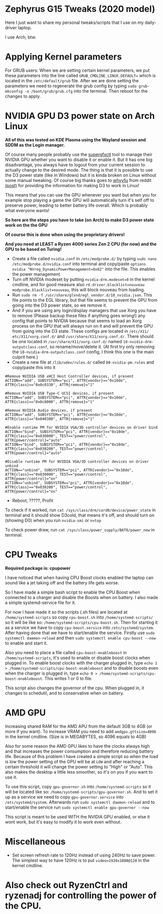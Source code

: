 # Zephyrus G15 Tweaks (2020 model)
Here I just want to share my personal tweaks/scripts that I use on my daily-driver laptop.

I use Arch, btw.

# Applying Kernel parameters
For GRUB users:
When we are setting certain kernel parameters, we put these parameters into the line called `GRUB_CMDLINE_LINUX_DEFAULT=` which is located in the `/etc/default/grub` file.
After we are done setting the parameters we need to regenerate the grub config by typing `sudo grub-mkconfig -o /boot/grub/grub.cfg` into the terminal. Then reboot for the changes to apply.

# NVIDIA GPU D3 power state on Arch Linux
**All of this was tested on KDE Plasma using the Wayland session and SDDM as the Login manager.**

Of course many people probably use the [supergfxctl](https://gitlab.com/asus-linux/supergfxctl) tool to manage their NVIDIA GPU whether you want to disable it or enable it. But it has one big disadvantage, you always have to logout from your current session to actually change to the desired mode.
The thing is that it is possible to use the D3 power state (like in Windows) but it is kinda broken on Linux without some manual tweaking.
Of course big thanks goes to [whyyfu](https://www.reddit.com/user/whyyfu/) from reddit [(post)](https://www.reddit.com/r/Fedora/comments/tnk47g/nvidia_gpu_runtime_d3_with_wayland_on_supported/) for providing the information for making D3 to work in Linux!

This means that you can use the GPU whenever you want but when you for example stop playing a game the GPU will automatically turn it's self off to preserve power, leading to better battery life overall. Which is probably what everyone wants!

**So here are the steps you have to take (on Arch) to make D3 power state work on the the GPU**

**Of course this is done when using the proprietary drivers!**

**And you need at LEAST a Ryzen 4000 series Zen 2 CPU (for now) and the GPU to be based on Turing!**
* Create a file called `nvidia.conf` in `/etc/modprobe.d/` by typing `sudo nano /etc/modprobe.d/nvidia.conf` into terminal and copy/paste `options nvidia "NVreg_DynamicPowerManagement=0x02"` into the file. This enables the power management.
* Turn off NVIDIA modeset by putting `nvidia-drm.modeset=0` in the kernel cmdline, and for good measure also `rd.driver.blacklist=nouveau modprobe.blacklist=nouveau`, this will block nouveau from loading.
* Run `sudo rm -f /usr/share/glvnd/egl_vendor.d/10_nvidia.json`. This file points to the EGL library, but that file seems to prevent the GPU from going into the D3 power state, so we remove it.
* And if you are using any login/display managers that use Xorg you have to remove (Please backup these files if anything goes wrong!) any config that points to NVIDIA because that seems to load an Xorg process on the GPU that will always run on it and will prevent the GPU from going into the D3 state. These configs are located in `/etc/X11/` `etc/X11/xorg.conf.d/` and `/usr/share/X11/xorg.conf.d/`. There should be one located in `/usr/share/X11/xorg.conf.d/` named `10-nvidia-drm-outputclass.conf`, so rename/move/delete it. (At first try only removing the `10-nvidia-drm-outputclass.conf` config, I think this one is the main culprit here.)
* Create a new file at `/lib/udev/rules.d/` called `80-nvidia-pm.rules` and copy/paste this into it
```
#Remove NVIDIA USB xHCI Host Controller devices, if present
ACTION=="add", SUBSYSTEM=="pci", ATTR{vendor}=="0x10de", ATTR{class}=="0x0c0330", ATTR{remove}="1"

#Remove NVIDIA USB Type-C UCSI devices, if present
ACTION=="add", SUBSYSTEM=="pci", ATTR{vendor}=="0x10de", ATTR{class}=="0x0c8000", ATTR{remove}="1"

#Remove NVIDIA Audio devices, if present
ACTION=="add", SUBSYSTEM=="pci", ATTR{vendor}=="0x10de", ATTR{class}=="0x040300", ATTR{remove}="1"

#Enable runtime PM for NVIDIA VGA/3D controller devices on driver bind
ACTION=="bind", SUBSYSTEM=="pci", ATTR{vendor}=="0x10de", ATTR{class}=="0x030000", TEST=="power/control", ATTR{power/control}="auto"
ACTION=="bind", SUBSYSTEM=="pci", ATTR{vendor}=="0x10de", ATTR{class}=="0x030200", TEST=="power/control", ATTR{power/control}="auto"

#Disable runtime PM for NVIDIA VGA/3D controller devices on driver unbind
ACTION=="unbind", SUBSYSTEM=="pci", ATTR{vendor}=="0x10de", ATTR{class}=="0x030000", TEST=="power/control", ATTR{power/control}="on"
ACTION=="unbind", SUBSYSTEM=="pci", ATTR{vendor}=="0x10de", ATTR{class}=="0x030200", TEST=="power/control", ATTR{power/control}="on"
```

* Reboot, ?????, Profit

To check if it worked, run `cat /sys/class/drm/card0/device/power_state` in terminal and it should show D3cold, that means it's off, and should turn on (showing D0) when you run `nvidia-smi` or `nvtop`

To check power draw, run `cat /sys/class/power_supply/BAT0/power_now` in terminal.

# CPU Tweaks
**Required package is: cpupower**

I have noticed that when having CPU Boost clocks enabled the laptop can sound like a jet taking off and the battery life gets worse.

So I have made a simple bash script to enable the CPU Boost when connected to a charger and disable the Boosts when on battery. I also made a simple systemd-service file for it.

For now I have made it so the scripts (.sh files) are located at `/home/systemd-scripts` so copy `cpu-boost.sh` into `/home/systemd-scripts/` so it will be like so: `/home/systemd-scripts/cpu-boost.sh`. Then for starting it as a service we have to copy `cpu-boost.service` into `/etc/systemd/system`. After having done that we have to start/enable the service. Firstly use `sudo systemctl daemon-reload` and then `sudo systemctl enable cpu-boost --now` to enable and start it.


Also you need to place a file called `cpu-boost-enableboost` in `/home/systemd-scripts`, it's used to enable or disable boost clocks when plugged in.
To enable boost clocks with the charger plugged in, type `echo 1 > /home/systemd-scripts/cpu-boost-enableboost` and to disable boosts even when the charger is plugged in, type `echo 0 > /home/systemd-scripts/cpu-boost-enableboost`. This writes 1 or 0 to file.


This script also changes the governor of the cpu. When plugged in, it changes to schedutil, and to conservative when on battery.

# AMD GPU
Increasing shared RAM for the AMD APU from the default 3GB to 4GB (or more if you want). To increase VRAM you need to add `amdgpu.gttsize=4096` in the kernel cmdline. (Size is in MEGABYTES, so 4096 equals to 4GB)

Also for some reason the AMD GPU likes to have the clocks always high and that increases the power consumption and therefore reducing battery life.
Because of this problem I have created a simple script so when the load is low the power setting of the GPU will be at `LOW` and after reaching a certain threshold it will change the power setting to "High" or "Auto". This also makes the desktop a little less smoother, so it's on you if you want to use it.

To use this script, copy `gpu-governor.sh` into `/home/systemd-scripts` so it will be located like so: `/home/systemd-scripts/gpu-governor.sh`.
And to set it up as a service we need to copy `gpu-governor.service` into `/etc/systemd/system`. Afterwards run `sudo systemctl daemon-reload` and to start/enable the service run `sudo systemctl enable gpu-governor --now`

This script is meant to be used WITH the NVIDIA GPU enabled, or else it wont work, but it's easy to modify it to work even without.

# Miscellaneous
* Set screen refresh rate to 120Hz instead of using 240Hz to save power. The simplest way to have 120Hz is to put `video=1920x1080@120` in the kernel cmdline.

# Also check out RyzenCtrl and ryzenadj for controlling the power of the CPU.
